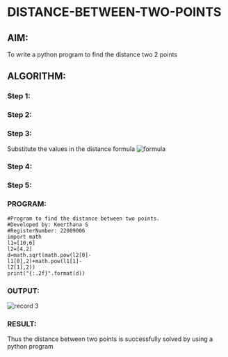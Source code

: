 # DISTANCE-BETWEEN-TWO-POINTS

## AIM:
To write a python program to find the distance two 2 points
## ALGORITHM:
### Step 1: 
### Step 2: 
### Step 3: 
Substitute the values in the distance formula  ![formula](/formula.jpg)
### Step 4: 
### Step 5: 
### PROGRAM:
```
#Program to find the distance between two points.
#Developed by: Keerthana S 
#RegisterNumber: 22009006
import math
l1=[10,6]
l2=[4,2]
d=math.sqrt(math.pow(l2[0]-
l1[0],2)+math.pow(l1[1]-
l2[1],2))
print("{:.2f}".format(d))
```
  


### OUTPUT:

![record 3](https://user-images.githubusercontent.com/119477890/211268037-31e81e62-a5ae-4811-ac20-0db7af6a514d.png)



### RESULT:
Thus the distance between two points is successfully solved by using a python program
